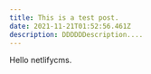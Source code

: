 ```yaml
---
title: This is a test post.
date: 2021-11-21T01:52:56.461Z
description: DDDDDDescription....
---
```

Hello netlifycms.